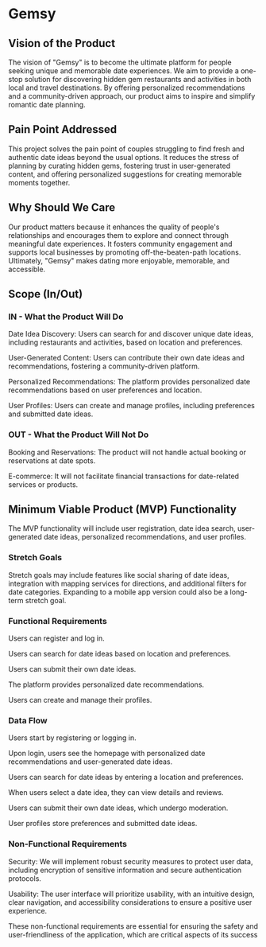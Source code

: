 # Gemsy

## Vision of the Product

The vision of "Gemsy" is to become the ultimate platform for people seeking unique and memorable date experiences. We aim to provide a one-stop solution for discovering hidden gem restaurants and activities in both local and travel destinations. By offering personalized recommendations and a community-driven approach, our product aims to inspire and simplify romantic date planning.

## Pain Point Addressed

This project solves the pain point of couples struggling to find fresh and authentic date ideas beyond the usual options. It reduces the stress of planning by curating hidden gems, fostering trust in user-generated content, and offering personalized suggestions for creating memorable moments together.

## Why Should We Care

Our product matters because it enhances the quality of people's relationships and encourages them to explore and connect through meaningful date experiences. It fosters community engagement and supports local businesses by promoting off-the-beaten-path locations. Ultimately, "Gemsy" makes dating more enjoyable, memorable, and accessible.

## Scope (In/Out)

### IN - What the Product Will Do

Date Idea Discovery: Users can search for and discover unique date ideas, including restaurants and activities, based on location and preferences.

User-Generated Content: Users can contribute their own date ideas and recommendations, fostering a community-driven platform.

Personalized Recommendations: The platform provides personalized date recommendations based on user preferences and location.

User Profiles: Users can create and manage profiles, including preferences and submitted date ideas.

### OUT - What the Product Will Not Do

Booking and Reservations: The product will not handle actual booking or reservations at date spots.

E-commerce: It will not facilitate financial transactions for date-related services or products.

## Minimum Viable Product (MVP) Functionality

The MVP functionality will include user registration, date idea search, user-generated date ideas, personalized recommendations, and user profiles.

### Stretch Goals

Stretch goals may include features like social sharing of date ideas, integration with mapping services for directions, and additional filters for date categories. Expanding to a mobile app version could also be a long-term stretch goal.

### Functional Requirements

Users can register and log in.

Users can search for date ideas based on location and preferences.

Users can submit their own date ideas.

The platform provides personalized date recommendations.

Users can create and manage their profiles.

### Data Flow

Users start by registering or logging in.

Upon login, users see the homepage with personalized date recommendations and user-generated date ideas.

Users can search for date ideas by entering a location and preferences.

When users select a date idea, they can view details and reviews.

Users can submit their own date ideas, which undergo moderation.

User profiles store preferences and submitted date ideas.

### Non-Functional Requirements

Security: We will implement robust security measures to protect user data, including encryption of sensitive information and secure authentication protocols.

Usability: The user interface will prioritize usability, with an intuitive design, clear navigation, and accessibility considerations to ensure a positive user experience.

These non-functional requirements are essential for ensuring the safety and user-friendliness of the application, which are critical aspects of its success